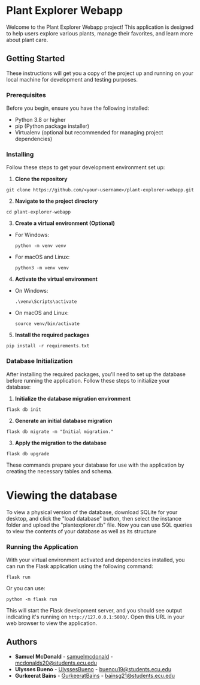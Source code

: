 # Plant Explorer Webapp

Welcome to the Plant Explorer Webapp project! This application is designed to help users explore various plants, manage their favorites, and learn more about plant care.

## Getting Started

These instructions will get you a copy of the project up and running on your local machine for development and testing purposes.

### Prerequisites

Before you begin, ensure you have the following installed:
- Python 3.8 or higher
- pip (Python package installer)
- Virtualenv (optional but recommended for managing project dependencies)

### Installing

Follow these steps to get your development environment set up:

1. **Clone the repository**
```
git clone https://github.com/<your-username>/plant-explorer-webapp.git
```
2. **Navigate to the project directory**
```
cd plant-explorer-webapp
```
3. **Create a virtual environment (Optional)**

- For Windows:
  ```
  python -m venv venv
  ```
- For macOS and Linux:
  ```
  python3 -m venv venv
  ```

4. **Activate the virtual environment**

- On Windows:
  ```
  .\venv\Scripts\activate
  ```
- On macOS and Linux:
  ```
  source venv/bin/activate
  ```

5. **Install the required packages**
```
pip install -r requirements.txt
```
### Database Initialization
After installing the required packages, you'll need to set up the database before running the application. Follow these steps to initialize your database:

1. **Initialize the database migration environment**
```
flask db init
```
2. **Generate an initial database migration**
```
flask db migrate -m "Initial migration."
```
3. **Apply the migration to the database**
```
flask db upgrade
```
These commands prepare your database for use with the application by creating the necessary tables and schema.

# Viewing the database
To view a physical version of the database, download SQLite for your desktop, and click the "load database" button, then select the instance folder and 
upload the "plantexplorer.db" file. Now you can use SQL queries to view the contents of your database as well as its structure

### Running the Application

With your virtual environment activated and dependencies installed, you can run the Flask application using the following command:
```
flask run
```
Or you can use:
```
python -m flask run
```
This will start the Flask development server, and you should see output indicating it's running on `http://127.0.0.1:5000/`. Open this URL in your web browser to view the application.

## Authors

- **Samuel McDonald** - [samuelmcdonald](https://github.com/samuelmcdonald) - mcdonalds20@students.ecu.edu
- **Ulysses Bueno** - [UlyssesBueno](https://github.com/OdysseusUB) - buenou19@students.ecu.edu
- **Gurkeerat Bains** - [GurkeeratBains](https://github.com/BainsGarry) - bainsg21@students.ecu.edu
